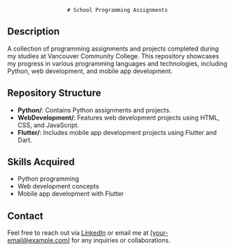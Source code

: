                        # School Programming Assignments

## Description
A collection of programming assignments and projects completed during my studies at Vancouver Community College. This repository showcases my progress in various programming languages and technologies, including Python, web development, and mobile app development.

## Repository Structure
- **Python/**: Contains Python assignments and projects.
- **WebDevelopment/**: Features web development projects using HTML, CSS, and JavaScript.
- **Flutter/**: Includes mobile app development projects using Flutter and Dart.

## Skills Acquired
- Python programming
- Web development concepts
- Mobile app development with Flutter

## Contact
Feel free to reach out via [LinkedIn](https://www.linkedin.com/in/your-username/) or email me at [your-email@example.com] for any inquiries or collaborations.
